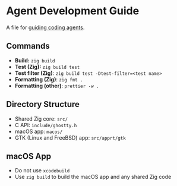 # Agent Development Guide

A file for [guiding coding agents](https://agents.md/).

## Commands

- **Build:** `zig build`
- **Test (Zig):** `zig build test`
- **Test filter (Zig)**: `zig build test -Dtest-filter=<test name>`
- **Formatting (Zig)**: `zig fmt .`
- **Formatting (other)**: `prettier -w .`

## Directory Structure

- Shared Zig core: `src/`
- C API: `include/ghostty.h`
- macOS app: `macos/`
- GTK (Linux and FreeBSD) app: `src/apprt/gtk`

## macOS App

- Do not use `xcodebuild`
- Use `zig build` to build the macOS app and any shared Zig code
